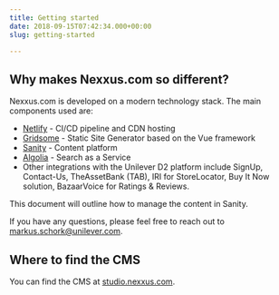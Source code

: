 ```yaml
---
title: Getting started
date: 2018-09-15T07:42:34.000+00:00
slug: getting-started

---
```

## Why makes Nexxus.com so different?

Nexxus.com is developed on a modern technology stack. The main components used are:

* [Netlify](netlify.com) - CI/CD pipeline and CDN hosting
* [Gridsome](https://gridsome.org/) - Static Site Generator based on the Vue framework
* [Sanity](https://sanity.io/) - Content platform
* [Algolia](https://algolia.com/) - Search as a Service
* Other integrations with the Unilever D2 platform include SignUp, Contact-Us, TheAssetBank (TAB), IRI for StoreLocator, Buy It Now solution, BazaarVoice for Ratings & Reviews.

This document will outline how to manage the content in Sanity.

If you have any questions, please feel free to reach out to [markus.schork@unilever.com](mailto:markus.schork@unilever.com).

## Where to find the CMS

You can find the CMS at [studio.nexxus.com](studio.nexxus.com "studio.nexxus.com").